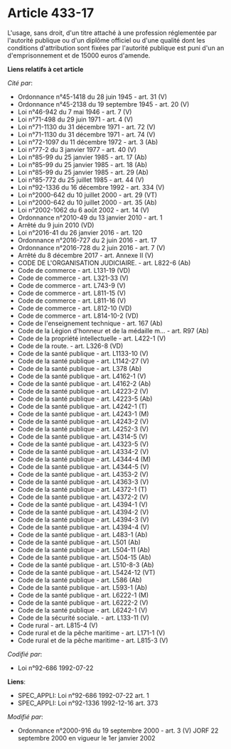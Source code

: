 # Article 433-17

L'usage, sans droit, d'un titre attaché à une profession réglementée par l'autorité publique ou d'un diplôme officiel ou
d'une qualité dont les conditions d'attribution sont fixées par l'autorité publique est puni d'un an d'emprisonnement et de
15000 euros d'amende.

**Liens relatifs à cet article**

_Cité par_:

  - Ordonnance n°45-1418 du 28 juin 1945 - art. 31 (V)
  - Ordonnance n°45-2138 du 19 septembre 1945 - art. 20 (V)
  - Loi n°46-942 du 7 mai 1946 - art. 7 (V)
  - Loi n°71-498 du 29 juin 1971 - art. 4 (V)
  - Loi n°71-1130 du 31 décembre 1971 - art. 72 (V)
  - Loi n°71-1130 du 31 décembre 1971 - art. 74 (V)
  - Loi n°72-1097 du 11 décembre 1972 - art. 3 (Ab)
  - Loi n°77-2 du 3 janvier 1977 - art. 40 (V)
  - Loi n°85-99 du 25 janvier 1985 - art. 17 (Ab)
  - Loi n°85-99 du 25 janvier 1985 - art. 18 (Ab)
  - Loi n°85-99 du 25 janvier 1985 - art. 29 (Ab)
  - Loi n°85-772 du 25 juillet 1985 - art. 44 (V)
  - Loi n°92-1336 du 16 décembre 1992 - art. 334 (V)
  - Loi n°2000-642 du 10 juillet 2000 - art. 29 (VT)
  - Loi n°2000-642 du 10 juillet 2000 - art. 35 (Ab)
  - Loi n°2002-1062 du 6 août 2002 - art. 14 (V)
  - Ordonnance n°2010-49 du 13 janvier 2010 - art. 1
  - Arrêté du 9 juin 2010 (VD)
  - Loi n°2016-41 du 26 janvier 2016 - art. 120
  - Ordonnance n°2016-727 du 2 juin 2016 - art. 17
  - Ordonnance n°2016-728 du 2 juin 2016 - art. 7 (V)
  - Arrêté du 8 décembre 2017 - art. Annexe II (V)
  - CODE DE L'ORGANISATION JUDICIAIRE. - art. L822-6 (Ab)
  - Code de commerce - art. L131-19 (VD)
  - Code de commerce - art. L321-33 (V)
  - Code de commerce - art. L743-9 (V)
  - Code de commerce - art. L811-15 (V)
  - Code de commerce - art. L811-16 (V)
  - Code de commerce - art. L812-10 (VD)
  - Code de commerce - art. L814-10-2 (VD)
  - Code de l'enseignement technique - art. 167 (Ab)
  - Code de la Légion d'honneur et de la médaille m... - art. R97 (Ab)
  - Code de la propriété intellectuelle - art. L422-1 (V)
  - Code de la route. - art. L326-8 (VD)
  - Code de la santé publique - art. L1133-10 (V)
  - Code de la santé publique - art. L1142-27 (V)
  - Code de la santé publique - art. L378 (Ab)
  - Code de la santé publique - art. L4162-1 (V)
  - Code de la santé publique - art. L4162-2 (Ab)
  - Code de la santé publique - art. L4223-2 (V)
  - Code de la santé publique - art. L4223-5 (Ab)
  - Code de la santé publique - art. L4242-1 (T)
  - Code de la santé publique - art. L4243-1 (M)
  - Code de la santé publique - art. L4243-2 (V)
  - Code de la santé publique - art. L4252-3 (V)
  - Code de la santé publique - art. L4314-5 (V)
  - Code de la santé publique - art. L4323-5 (V)
  - Code de la santé publique - art. L4334-2 (V)
  - Code de la santé publique - art. L4344-4 (M)
  - Code de la santé publique - art. L4344-5 (V)
  - Code de la santé publique - art. L4353-2 (V)
  - Code de la santé publique - art. L4363-3 (V)
  - Code de la santé publique - art. L4372-1 (T)
  - Code de la santé publique - art. L4372-2 (V)
  - Code de la santé publique - art. L4394-1 (V)
  - Code de la santé publique - art. L4394-2 (V)
  - Code de la santé publique - art. L4394-3 (V)
  - Code de la santé publique - art. L4394-4 (V)
  - Code de la santé publique - art. L483-1 (Ab)
  - Code de la santé publique - art. L501 (Ab)
  - Code de la santé publique - art. L504-11 (Ab)
  - Code de la santé publique - art. L504-15 (Ab)
  - Code de la santé publique - art. L510-8-3 (Ab)
  - Code de la santé publique - art. L5424-12 (VT)
  - Code de la santé publique - art. L586 (Ab)
  - Code de la santé publique - art. L593-1 (Ab)
  - Code de la santé publique - art. L6222-1 (M)
  - Code de la santé publique - art. L6222-2 (V)
  - Code de la santé publique - art. L6242-1 (V)
  - Code de la sécurité sociale. - art. L133-11 (V)
  - Code rural - art. L815-4 (V)
  - Code rural et de la pêche maritime - art. L171-1 (V)
  - Code rural et de la pêche maritime - art. L815-3 (V)

_Codifié par_:

  - Loi n°92-686 1992-07-22

**Liens**:

  - SPEC_APPLI: Loi n°92-686 1992-07-22 art. 1
  - SPEC_APPLI: Loi n°92-1336 1992-12-16 art. 373

_Modifié par_:

  - Ordonnance n°2000-916 du 19 septembre 2000 - art. 3 (V) JORF 22 septembre 2000 en vigueur le 1er janvier 2002
